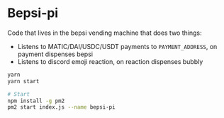 # Bepsi-pi

Code that lives in the bepsi vending machine that does two things:

- Listens to MATIC/DAI/USDC/USDT payments to `PAYMENT_ADDRESS`, on payment dispenses bepsi
- Listens to discord emoji reaction, on reaction dispenses bubbly

```bash
yarn
yarn start

# Start
npm install -g pm2
pm2 start index.js --name bepsi-pi
```
